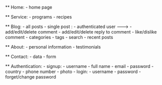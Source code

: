 ** Home:
    - home page

** Service:
    - programs
    - recipes

** Blog:
    - all posts
    - single post :
            - authenticated user ---> 
                                      - add/edit/delete comment
                                      - add/edit/delete reply to comment
                                      - like/dislike comment
    - categories
    - tags
    - search
    - recent posts

** About:
    - personal information
    - testimonials

** Contact:
    - data
    - form

** Authentication:
    - signup:
            - username
            - full name
            - email
            - password
            - country
            - phone number
            - photo
    - login:
            - username
            - password
    - forget/change password